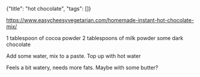 {"title": "hot chocolate", "tags": []}

https://www.easycheesyvegetarian.com/homemade-instant-hot-chocolate-mix/

1 tablespoon of cocoa powder
2 tablespoons of milk powder
some dark chocolate

Add some water, mix to a paste. Top up with hot water

Feels a bit watery, needs more fats. Maybe with some butter?

